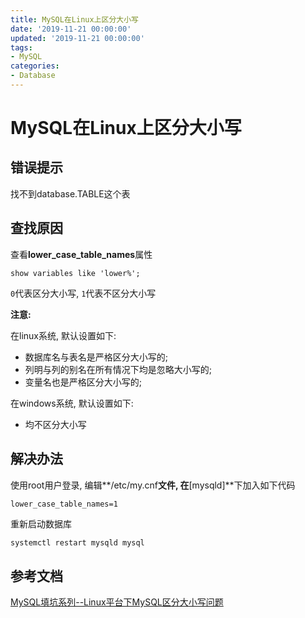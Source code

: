 ```yaml
---
title: MySQL在Linux上区分大小写
date: '2019-11-21 00:00:00'
updated: '2019-11-21 00:00:00'
tags:
- MySQL
categories:
- Database
---
```


# MySQL在Linux上区分大小写

## 错误提示

找不到database.TABLE这个表

## 查找原因

查看**lower_case_table_names**属性

```mysql
show variables like 'lower%';
```

`0`代表区分大小写, `1`代表不区分大小写

**注意:**

在linux系统, 默认设置如下:

- 数据库名与表名是严格区分大小写的;
- 列明与列的别名在所有情况下均是忽略大小写的;
- 变量名也是严格区分大小写的;

在windows系统, 默认设置如下:

- 均不区分大小写

## 解决办法

使用root用户登录, 编辑**/etc/my.cnf**文件, 在**[mysqld]**下加入如下代码

```properties
lower_case_table_names=1
```

重新启动数据库

```bash
systemctl restart mysqld mysql
```

## 参考文档

[MySQL填坑系列--Linux平台下MySQL区分大小写问题](https://blog.csdn.net/yuanxiang01/article/details/80813133)

